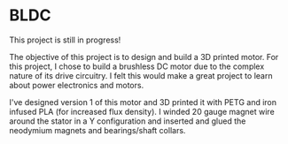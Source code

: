 # BLDC

This project is still in progress! 

The objective of this project is to design and build a 3D printed motor. For this project, I chose to build a brushless DC motor due to the complex nature of its drive circuitry. I felt this would make a great project to learn about power electronics and motors. 

I've designed version 1 of this motor and 3D printed it with PETG and iron infused PLA (for increased flux density). I winded 20 gauge magnet wire around the stator in a Y configuration and inserted and glued the neodymium magnets and bearings/shaft collars.




